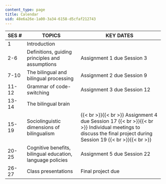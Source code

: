 ```yaml
---
content_type: page
title: Calendar
uid: 48e6a26e-1a00-3a34-6158-d5cfaf212743
---
```


| SES # | TOPICS | KEY DATES |
| --- | --- | --- |
| 1 | Introduction | &nbsp; |
| 2-6 | Definitions, guiding principles and assumptions | Assignment 1 due Session 3 |
| 7-10 | The bilingual and bilingual processing | Assignment 2 due Session 9 |
| 11-12 | Grammar of code-switching | Assignment 3 due Session 12 |
| 13-14 | The bilingual brain | &nbsp; |
| 15-19 | Sociolinguistic dimensions of bilingualism |  {{< br >}}{{< br >}} Assignment 4 due Session 17 {{< br >}}{{< br >}} Individual meetings to discuss the final project during Session 19 {{< br >}}{{< br >}}  |
| 20-25 | Cognitive benefits, bilingual education, language policies | Assignment 5 due Session 22 |
| 26-27 | Class presentations | Final project due